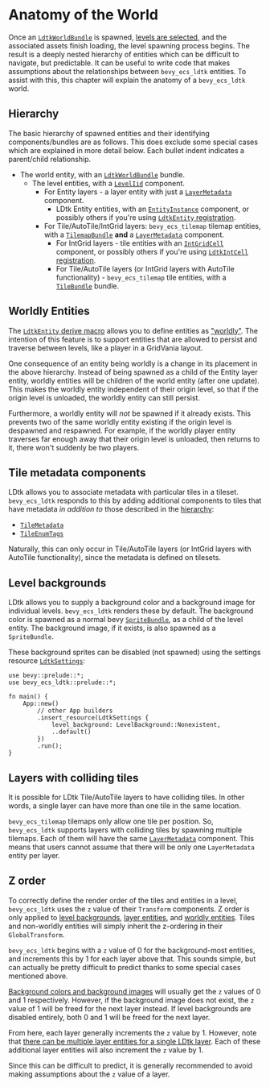 # Anatomy of the World
Once an [`LdtkWorldBundle`](https://docs.rs/bevy_ecs_ldtk/0.8.0/bevy_ecs_ldtk/prelude/struct.LdtkWorldBundle.html) is spawned, [levels are selected](level-selection.md), and the associated assets finish loading, the level spawning process begins. <!-- x-release-please-version -->
The result is a deeply nested hierarchy of entities which can be difficult to navigate, but predictable.
It can be useful to write code that makes assumptions about the relationships between `bevy_ecs_ldtk` entities.
To assist with this, this chapter will explain the anatomy of a `bevy_ecs_ldtk` world.

## Hierarchy
The basic hierarchy of spawned entities and their identifying components/bundles are as follows.
This does exclude some special cases which are explained in more detail below.
Each bullet indent indicates a parent/child relationship.
- The world entity, with an [`LdtkWorldBundle`](https://docs.rs/bevy_ecs_ldtk/0.8.0/bevy_ecs_ldtk/prelude/struct.LdtkWorldBundle.html) bundle. <!-- x-release-please-version -->
  - The level entities, with a [`LevelIid`](https://docs.rs/bevy_ecs_ldtk/0.8.0/bevy_ecs_ldtk/prelude/struct.LevelIid.html) component. <!-- x-release-please-version -->
    - For Entity layers - a layer entity with just a [`LayerMetadata`](https://docs.rs/bevy_ecs_ldtk/0.8.0/bevy_ecs_ldtk/prelude/struct.LayerMetadata.html) component. <!-- x-release-please-version -->
      - LDtk Entity entities, with an [`EntityInstance`](https://docs.rs/bevy_ecs_ldtk/0.8.0/bevy_ecs_ldtk/ldtk/struct.EntityInstance.html) component, or possibly others if you're using [`LdtkEntity` registration](game-logic-integration.html#ldtkentity-and-ldtkintcell-registration). <!-- x-release-please-version --> 
    - For Tile/AutoTile/IntGrid layers: `bevy_ecs_tilemap` tilemap entities, with a [`TilemapBundle`](https://docs.rs/bevy_ecs_tilemap/latest/bevy_ecs_tilemap/type.TilemapBundle.html) **and** a [`LayerMetadata`](https://docs.rs/bevy_ecs_ldtk/0.8.0/bevy_ecs_ldtk/prelude/struct.LayerMetadata.html) component. <!-- x-release-please-version -->
      - For IntGrid layers - tile entities with an [`IntGridCell`](https://docs.rs/bevy_ecs_ldtk/0.8.0/bevy_ecs_ldtk/prelude/struct.IntGridCell.html) component, or possibly others if you're using [`LdtkIntCell` registration](game-logic-integration.html#ldtkentity-and-ldtkintcell-registration). <!-- x-release-please-version -->
      - For Tile/AutoTile layers (or IntGrid layers with AutoTile functionality) - `bevy_ecs_tilemap` tile entities, with a [`TileBundle`](https://docs.rs/bevy_ecs_tilemap/latest/bevy_ecs_tilemap/tiles/struct.TileBundle.html) bundle.

## Worldly Entities
The [`LdtkEntity` derive macro](game-logic-integration.html#ldtkentity-and-ldtkintcell-registration) allows you to define entities as ["worldly"](https://docs.rs/bevy_ecs_ldtk/0.8.0/bevy_ecs_ldtk/app/trait.LdtkEntity.html#worldly). <!-- x-release-please-version -->
The intention of this feature is to support entities that are allowed to persist and traverse between levels, like a player in a GridVania layout.

One consequence of an entity being worldly is a change in its placement in the above hierarchy.
Instead of being spawned as a child of the Entity layer entity, worldly entities will be children of the world entity (after one update).
This makes the worldly entity independent of their origin level, so that if the origin level is unloaded, the worldly entity can still persist.

Furthermore, a worldly entity will *not* be spawned if it already exists.
This prevents two of the same worldly entity existing if the origin level is despawned and respawned.
For example, if the worldly player entity traverses far enough away that their origin level is unloaded, then returns to it, there won't suddenly be two players.

## Tile metadata components
LDtk allows you to associate metadata with particular tiles in a tileset.
`bevy_ecs_ldtk` responds to this by adding additional components to tiles that have metadata *in addition to* those described in the [hierarchy](#hierarchy):

- [`TileMetadata`](https://docs.rs/bevy_ecs_ldtk/0.8.0/bevy_ecs_ldtk/prelude/struct.TileMetadata.html) <!-- x-release-please-version -->
- [`TileEnumTags`](https://docs.rs/bevy_ecs_ldtk/0.8.0/bevy_ecs_ldtk/prelude/struct.TileEnumTags.html) <!-- x-release-please-version -->

Naturally, this can only occur in Tile/AutoTile layers (or IntGrid layers with AutoTile functionality), since the metadata is defined on tilesets.

## Level backgrounds
LDtk allows you to supply a background color and a background image for individual levels.
`bevy_ecs_ldtk` renders these by default.
The background color is spawned as a normal bevy [`SpriteBundle`](https://docs.rs/bevy/latest/bevy/prelude/struct.SpriteBundle.html), as a child of the level entity.
The background image, if it exists, is also spawned as a `SpriteBundle`.

These background sprites can be disabled (not spawned) using the settings resource [`LdtkSettings`](https://docs.rs/bevy_ecs_ldtk/0.8.0/bevy_ecs_ldtk/prelude/struct.LdtkSettings.html): <!-- x-release-please-version -->
```rust,no_run
use bevy::prelude::*;
use bevy_ecs_ldtk::prelude::*;

fn main() {
    App::new()
        // other App builders
        .insert_resource(LdtkSettings {
            level_background: LevelBackground::Nonexistent,
            ..default()
        })
        .run();
}
```

## Layers with colliding tiles
It is possible for LDtk Tile/AutoTile layers to have colliding tiles.
In other words, a single layer can have more than one tile in the same location.

`bevy_ecs_tilemap` tilemaps only allow one tile per position.
So, `bevy_ecs_ldtk` supports layers with colliding tiles by spawning multiple tilemaps.
Each of them will have the same [`LayerMetadata`](https://docs.rs/bevy_ecs_ldtk/0.8.0/bevy_ecs_ldtk/prelude/struct.LayerMetadata.html) component. <!-- x-release-please-version -->
This means that users cannot assume that there will be only one `LayerMetadata` entity per layer.


## Z order
To correctly define the render order of the tiles and entities in a level, `bevy_ecs_ldtk` uses the `z` value of their `Transform` components.
Z order is only applied to [level backgrounds](#level-backgrounds), [layer entities](#layers-with-colliding-tiles), and [worldly entities](#worldly-entities).
Tiles and non-worldly entities will simply inherit the z-ordering in their `GlobalTransform`.

`bevy_ecs_ldtk` begins with a `z` value of 0 for the background-most entities, and increments this by 1 for each layer above that.
This sounds simple, but can actually be pretty difficult to predict thanks to some special cases mentioned above.

[Background colors and background images](#level-backgrounds) will usually get the `z` values of 0 and 1 respectively.
However, if the background image does not exist, the `z` value of 1 will be freed for the next layer instead.
If level backgrounds are disabled entirely, both 0 and 1 will be freed for the next layer.

From here, each layer generally increments the `z` value by 1.
However, note that [there can be multiple layer entities for a single LDtk layer](#layers-with-colliding-tiles).
Each of these additional layer entities will also increment the `z` value by 1.

Since this can be difficult to predict, it is generally recommended to avoid making assumptions about the `z` value of a layer.
